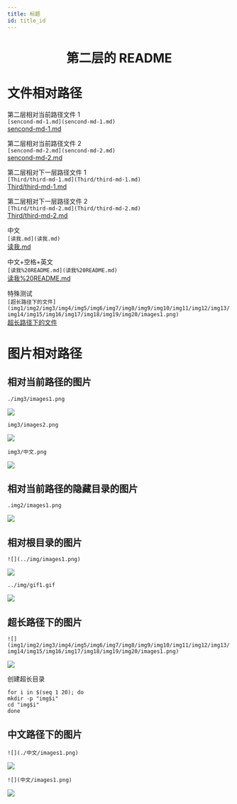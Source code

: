 ```yaml
---
title: 标题
id: title_id
---
```


<h1 align="center">第二层的 README</h1>



# 文件相对路径

第二层相对当前路径文件 1  
`[sencond-md-1.md](sencond-md-1.md)`  
[sencond-md-1.md](sencond-md-1.md)

第二层相对当前路径文件 2  
`[sencond-md-2.md](sencond-md-2.md)`  
[sencond-md-2.md](sencond-md-2.md)

第二层相对下一层路径文件 1  
`[Third/third-md-1.md](Third/third-md-1.md)`  
[Third/third-md-1.md](Third/third-md-1.md)

第二层相对下一层路径文件 2   
`[Third/third-md-2.md](Third/third-md-2.md)`  
[Third/third-md-2.md](Third/third-md-2.md)

中文  
`[读我.md](读我.md)`  
[读我.md](读我.md)

中文+空格+英文  
`[读我%20README.md](读我%20README.md)`  
[读我%20README.md](读我%20README.md)

特殊测试  
`[超长路径下的文件](img1/img2/img3/img4/img5/img6/img7/img8/img9/img10/img11/img12/img13/img14/img15/img16/img17/img18/img19/img20/images1.png)`  
[超长路径下的文件](img1/img2/img3/img4/img5/img6/img7/img8/img9/img10/img11/img12/img13/img14/img15/img16/img17/img18/img19/img20/images1.png)



# 图片相对路径

## 相对当前路径的图片

`./img3/images1.png`

![](./img3/images1.png)

`img3/images2.png`

![](img3/images2.png)

`img3/中文.png`

![](img3/中文.png)



## 相对当前路径的隐藏目录的图片

`.img2/images1.png`

![](.img2/images1.png)



## 相对根目录的图片

`![](../img/images1.png)`

![](../img/images1.png)

`../img/gif1.gif`

![](../img/gif1.gif)



## 超长路径下的图片

`![](img1/img2/img3/img4/img5/img6/img7/img8/img9/img10/img11/img12/img13/img14/img15/img16/img17/img18/img19/img20/images1.png)`

![](img1/img2/img3/img4/img5/img6/img7/img8/img9/img10/img11/img12/img13/img14/img15/img16/img17/img18/img19/img20/images1.png)

创建超长目录
```
for i in $(seq 1 20); do
mkdir -p "img$i"
cd "img$i"
done
```



## 中文路径下的图片

`![](./中文/images1.png)`

![](./中文/images1.png)

`![](中文/images1.png)`

![](中文/images1.png)
